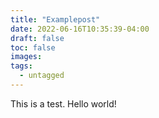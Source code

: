 ```yaml
---
title: "Examplepost"
date: 2022-06-16T10:35:39-04:00
draft: false
toc: false
images:
tags:
  - untagged
---
```

This is a test. Hello world!